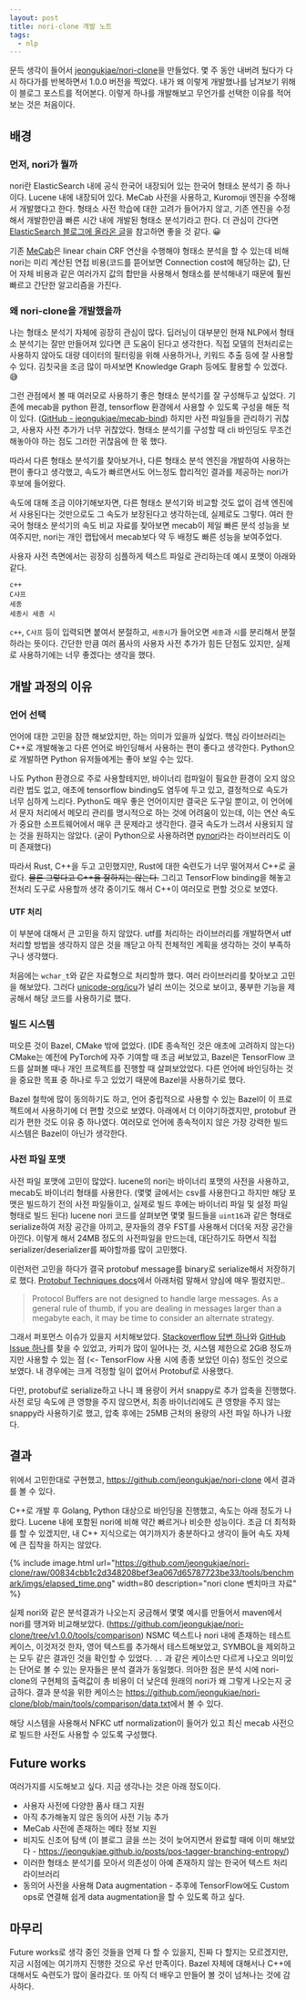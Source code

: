 ```yaml
---
layout: post
title: nori-clone 개발 노트
tags:
  - nlp
---
```


문득 생각이 들어서 [jeongukjae/nori-clone](https://github.com/jeongukjae/nori-clone)을 만들었다.
몇 주 동안 내버려 뒀다가 다시 하다가를 반복하면서 1.0.0 버전을 찍었다.
내가 왜 이렇게 개발했나를 남겨보기 위해 이 블로그 포스트를 적어본다.
이렇게 하나를 개발해보고 무언가를 선택한 이유를 적어보는 것은 처음이다.

## 배경

### 먼저, nori가 뭘까

nori란 ElasticSearch 내에 공식 한국어 내장되어 있는 한국어 형태소 분석기 중 하나이다.
Lucene 내에 내장되어 있다.
MeCab 사전을 사용하고, Kuromoji 엔진을 수정해서 개발했다고 한다.
형태소 사전 학습에 대한 고려가 들어가지 않고, 기존 엔진을 수정해서 개발한만큼 빠른 시간 내에 개발된 형태소 분석기라고 한다.
더 관심이 간다면 [ElasticSearch 블로그에 올라온 글](https://www.elastic.co/kr/blog/nori-the-official-elasticsearch-plugin-for-korean-language-analysis)을 참고하면 좋을 것 같다. 😀

기존 [MeCab](https://taku910.github.io/mecab/)은 linear chain CRF 연산을 수행해야 형태소 분석을 할 수 있는데 비해 nori는 미리 계산된 연접 비용(코드를 뜯어보면 Connection cost에 해당하는 값), 단어 자체 비용과 같은 여러가지 값의 합만을 사용해서 형태소를 분석해내기 때문에 훨씬 빠르고 간단한 알고리즘을 가진다.

### 왜 nori-clone을 개발했을까

나는 형태소 분석기 자체에 굉장히 관심이 많다.
딥러닝이 대부분인 현재 NLP에서 형태소 분석기는 잘만 만들어져 있다면 큰 도움이 된다고 생각한다.
직접 모델의 전처리로는 사용하지 않아도 대량 데이터의 필터링을 위해 사용하거나, 키워드 추출 등에 잘 사용할 수 있다.
김칫국을 조금 많이 마셔보면 Knowledge Graph 등에도 활용할 수 있겠다. 😅

그런 관점에서 볼 때 여러모로 사용하기 좋은 형태소 분석기를 잘 구성해두고 싶었다.
기존에 mecab을 python 환경, tensorflow 환경에서 사용할 수 있도록 구성을 해둔 적이 있다. ([GitHub - jeongukjae/mecab-bind](https://github.com/jeongukjae/mecab-bind))
하지만 사전 파일들을 관리하기 귀찮고, 사용자 사전 추가가 너무 귀찮았다.
형태소 분석기를 구성할 때 cli 바인딩도 무조건 해놓아야 하는 점도 그러한 귀찮음에 한 몫 했다.

따라서 다른 형태소 분석기를 찾아보거나, 다른 형태소 분석 엔진을 개발하여 사용하는 편이 좋다고 생각했고,
속도가 빠르면서도 어느정도 합리적인 결과를 제공하는 nori가 후보에 들어왔다.

속도에 대해 조금 이야기해보자면, 다른 형태소 분석기와 비교할 것도 없이 검색 엔진에서 사용된다는 것만으로도 그 속도가 보장된다고 생각하는데, 실제로도 그렇다.
여러 한국어 형태소 분석기의 속도 비교 자료를 찾아보면 mecab이 제일 빠른 분석 성능을 보여주지만, nori는 개인 랩탑에서 mecab보다 약 두 배정도 빠른 성능을 보여주었다.

사용자 사전 측면에서는 굉장히 심플하게 텍스트 파일로 관리하는데 예시 포맷이 아래와 같다.

```text
c++
C샤프
세종
세종시 세종 시
```

`c++`, `C샤프` 등이 입력되면 붙여서 분절하고, `세종시`가 들어오면 `세종`과 `시`를 분리해서 분절하라는 뜻이다.
간단한 만큼 여러 품사의 사용자 사전 추가가 힘든 단점도 있지만, 실제로 사용하기에는 너무 좋겠다는 생각을 했다.

## 개발 과정의 이유

### 언어 선택

언어에 대한 고민을 잠깐 해보았지만, 하는 의미가 있을까 싶었다.
핵심 라이브러리는 C++로 개발해놓고 다른 언어로 바인딩해서 사용하는 편이 좋다고 생각한다.
Python으로 개발하면 Python 유저들에게는 좋아 보일 수는 있다.

나도 Python 환경으로 주로 사용할테지만, 바이너리 컴파일이 필요한 환경이 오지 않으리란 법도 없고, 애초에 tensorflow binding도 염두에 두고 있고, 결정적으로 속도가 너무 심하게 느리다.
Python도 매우 좋은 언어이지만 결국은 도구일 뿐이고, 이 언어에서 문자 처리에서 메모리 관리를 명시적으로 하는 것에 어려움이 있는데, 이는 연산 속도가 중요한 소프트웨어에서 매우 큰 문제라고 생각한다.
결국 속도가 느려서 사용되지 않는 것을 원하지는 않았다. (굳이 Python으로 사용하려면 [pynori](https://github.com/gritmind/python-nori)라는 라이브러리도 이미 존재했다)

따라서 Rust, C++을 두고 고민했지만, Rust에 대한 숙련도가 너무 떨어져서 C++로 골랐다.
~~물론 그렇다고 C++을 잘하지는 않는다.~~
그리고 TensorFlow binding을 해놓고 전처리 도구로 사용할까 생각 중이기도 해서 C++이 여러모로 편할 것으로 보였다.

#### UTF 처리

이 부분에 대해서 큰 고민을 하지 않았다.
utf를 처리하는 라이브러리를 개발하면서 utf 처리할 방법을 생각하지 않은 것을 깨닫고 아직 전체적인 계획을 생각하는 것이 부족하구나 생각했다.

처음에는 `wchar_t`와 같은 자료형으로 처리할까 했다.
여러 라이브러리를 찾아보고 고민을 해보았다.
그러다 [unicode-org/icu](https://github.com/unicode-org/icu)가 널리 쓰이는 것으로 보이고, 풍부한 기능을 제공해서 해당 코드를 사용하기로 했다.

### 빌드 시스템

떠오른 것이 Bazel, CMake 밖에 없었다. (IDE 종속적인 것은 애초에 고려하지 않는다)
CMake는 예전에 PyTorch에 자주 기여할 때 조금 써보았고, Bazel은 TensorFlow 코드를 살펴볼 때나 개인 프로젝트를 진행할 때 살펴보았었다.
다른 언어에 바인딩하는 것을 중요한 목표 중 하나로 두고 있었기 때문에 Bazel을 사용하기로 했다.

Bazel 철학에 많이 동의하기도 하고, 언어 중립적으로 사용할 수 있는 Bazel이 이 프로젝트에서 사용하기에 더 편할 것으로 보였다.
아래에서 더 이야기하겠지만, protobuf 관리가 편한 것도 이유 중 하나였다.
여러모로 언어에 종속적이지 않은 가장 강력한 빌드 시스템은 Bazel이 아닌가 생각한다.

### 사전 파일 포맷

사전 파일 포맷에 고민이 많았다.
lucene의 nori는 바이너리 포맷의 사전을 사용하고, mecab도 바이너리 형태를 사용한다.
(몇몇 글에서는 csv를 사용한다고 하지만 해당 포맷은 빌드하기 전의 사전 파일들이고, 실제로 빌드 후에는 바이너리 파일 및 설정 파일 형태로 빌드 된다)
lucene nori 코드를 살펴보면 몇몇 필드들을 `uint16`과 같은 형태로 serialize하여 저장 공간을 아끼고, 문자들의 경우 FST를 사용해서 더더욱 저장 공간을 아낀다.
이렇게 해서 24MB 정도의 사전파일을 만드는데, 대단하기도 하면서 직접 serializer/deserializer를 짜야할까를 많이 고민했다.

이런저런 고민을 하다가 결국 protobuf message를 binary로 serialize해서 저장하기로 했다.
[Protobuf Techniques docs](https://developers.google.com/protocol-buffers/docs/techniques)에서 아래처럼 말해서 양심에 매우 찔렸지만..

> Protocol Buffers are not designed to handle large messages. As a general rule of thumb, if you are dealing in messages larger than a megabyte each, it may be time to consider an alternate strategy.

그래서 퍼포먼스 이슈가 있을지 서치해보았다.
[Stackoverflow 답변 하나](https://stackoverflow.com/questions/47564437/why-protobuf-is-bad-for-large-data-structures)와 [GitHub Issue 하나](https://github.com/protocolbuffers/protobuf/issues/7968)를 찾을 수 있었고, 카피가 많이 일어나는 것, 시스템 제한으로 2GiB 정도까지만 사용할 수 있는 점 (<- TensorFlow 사용 시에 종종 보았던 이슈) 정도인 것으로 보였다.
내 경우에는 크게 걱정할 일이 없어서 Protobuf로 사용했다.

다만, protobuf로 serialize하고 나니 꽤 용량이 커서 snappy로 추가 압축을 진행했다.
사전 로딩 속도에 큰 영향을 주지 않으면서, 최종 바이너리에도 큰 영향을 주지 않는 snappy라 사용하기로 했고, 압축 후에는 25MB 근처의 용량의 사전 파일 하나가 나왔다.

## 결과

위에서 고민한대로 구현했고, <https://github.com/jeongukjae/nori-clone> 에서 결과를 볼 수 있다.

C++로 개발 후 Golang, Python 대상으로 바인딩을 진행했고, 속도는 아래 정도가 나왔다. Lucene 내에 포함된 nori에 비해 약간 빠르거나 비슷한 성능이다.
조금 더 최적화를 할 수 있겠지만, 내 C++ 지식으로는 여기까지가 충분하다고 생각이 들어 속도 자체에 큰 집착을 하지는 않았다.

{% include image.html url="https://github.com/jeongukjae/nori-clone/raw/00834cbb1c2d348208bef3ea067d65787723be33/tools/benchmark/imgs/elapsed_time.png" width=80 description="nori clone 벤치마크 자료" %}

실제 nori와 같은 분석결과가 나오는지 궁금해서 몇몇 예시를 만들어서 maven에서 nori를 땡겨와 비교해보았다. (<https://github.com/jeongukjae/nori-clone/tree/v1.0.0/tools/comparison>)
NSMC 텍스트나 nori 내에 존재하는 테스트 케이스, 이것저것 한자, 영어 텍스트를 추가해서 테스트해보았고, SYMBOL을 제외하고는 모두 같은 결과인 것을 확인할 수 있었다.
`..` 과 같은 케이스만 다르게 나오고 의미있는 단어로 볼 수 있는 문자들은 분석 결과가 동일했다.
의아한 점은 분석 시에 nori-clone의 구현체의 출력값이 총 비용이 더 낮은데 원래의 nori가 왜 그렇게 나오는지 궁금하다.
결과 분석을 위한 케이스는 <https://github.com/jeongukjae/nori-clone/blob/main/tools/comparison/data.txt>에서 볼 수 있다.

해당 시스템을 사용해서 NFKC utf normalization이 들어가 있고 최신 mecab 사전으로 빌드한 사전도 사용할 수 있도록 구성했다.

## Future works

여러가지를 시도해보고 싶다. 지금 생각나는 것은 아래 정도이다.

- 사용자 사전에 다양한 품사 태그 지원
- 아직 추가해놓지 않은 동의어 사전 기능 추가
- MeCab 사전에 존재하는 메타 정보 지원
- 비지도 신조어 탐색 (이 블로그 글을 쓰는 것이 늦어지면서 완료할 때에 이미 해보았다 - <https://jeongukjae.github.io/posts/pos-tagger-branching-entropy/>)
- 이러한 형태소 분석기를 모아서 의존성이 아예 존재하지 않는 한국어 텍스트 처리 라이브러리
- 동의어 사전을 사용해 Data augmentation - 추후에 TensorFlow에도 Custom ops로 연결해 쉽게 data augmentation을 할 수 있도록 하고 싶다.

## 마무리

Future works로 생각 중인 것들을 언제 다 할 수 있을지, 진짜 다 할지는 모르겠지만, 지금 시점에는 여기까지 진행한 것으로 우선 만족이다.
Bazel 자체에 대해서나 C++에 대해서도 숙련도가 많이 올라갔다.
또 아직 더 배우고 만들어 볼 것이 넘쳐나는 것에 감사하다.
